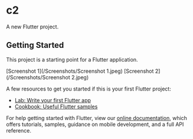 # c2

A new Flutter project.

## Getting Started

This project is a starting point for a Flutter application.

[Screenshot 1](/Screenshots/Screenshot 1.jpeg)
[Screenshot 2](/Screenshots/Screenshot 2.jpeg)

A few resources to get you started if this is your first Flutter project:

- [Lab: Write your first Flutter app](https://flutter.dev/docs/get-started/codelab)
- [Cookbook: Useful Flutter samples](https://flutter.dev/docs/cookbook)

For help getting started with Flutter, view our
[online documentation](https://flutter.dev/docs), which offers tutorials,
samples, guidance on mobile development, and a full API reference.
